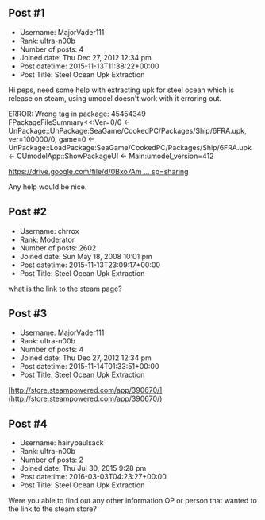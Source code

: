 ## Post #1
- Username: MajorVader111
- Rank: ultra-n00b
- Number of posts: 4
- Joined date: Thu Dec 27, 2012 12:34 pm
- Post datetime: 2015-11-13T11:38:22+00:00
- Post Title: Steel Ocean Upk Extraction

Hi peps, need some help with extracting upk for steel ocean which is release on steam, using umodel doesn't work with it erroring out.

ERROR: Wrong tag in package: 45454349
FPackageFileSummary<<:Ver=0/0 <- UnPackage::UnPackage:SeaGame/CookedPC/Packages/Ship/6FRA.upk, ver=100000/0, game=0 <- UnPackage::LoadPackage:SeaGame/CookedPC/Packages/Ship/6FRA.upk <- CUmodelApp::ShowPackageUI <- Main:umodel_version=412

[https://drive.google.com/file/d/0Bxo7Am ... sp=sharing](https://drive.google.com/file/d/0Bxo7Ame-cRIcdHZyZlhsRndDcU0/view?usp=sharing)

Any help would be nice.
## Post #2
- Username: chrrox
- Rank: Moderator
- Number of posts: 2602
- Joined date: Sun May 18, 2008 10:01 pm
- Post datetime: 2015-11-13T23:09:17+00:00
- Post Title: Steel Ocean Upk Extraction

what is the link to the steam page?
## Post #3
- Username: MajorVader111
- Rank: ultra-n00b
- Number of posts: 4
- Joined date: Thu Dec 27, 2012 12:34 pm
- Post datetime: 2015-11-14T01:33:51+00:00
- Post Title: Steel Ocean Upk Extraction

[http://store.steampowered.com/app/390670/](http://store.steampowered.com/app/390670/)
## Post #4
- Username: hairypaulsack
- Rank: ultra-n00b
- Number of posts: 2
- Joined date: Thu Jul 30, 2015 9:28 pm
- Post datetime: 2016-03-03T04:23:27+00:00
- Post Title: Steel Ocean Upk Extraction

Were you able to find out any other information OP or person that wanted to the link to the steam store?
